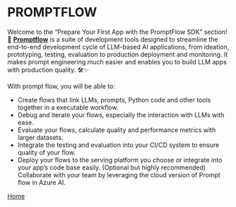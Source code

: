 # PROMPTFLOW 

Welcome to the “Prepare Your First App with the PromptFlow SDK” section! 🚀 [**Promptflow**](https://microsoft.github.io/promptflow/index.html) is a suite of development tools designed to streamline the end-to-end development cycle of LLM-based AI applications, from ideation, prototyping, testing, evaluation to production deployment and monitoring. It makes prompt engineering much easier and enables you to build LLM apps with production quality. 🛠️✨

With prompt flow, you will be able to:
- Create flows that link LLMs, prompts, Python code and other tools together in a executable workflow.
- Debug and iterate your flows, especially the interaction with LLMs with ease.
- Evaluate your flows, calculate quality and performance metrics with larger datasets.
- Integrate the testing and evaluation into your CI/CD system to ensure quality of your flow.
- Deploy your flows to the serving platform you choose or integrate into your app’s code base easily.
(Optional but highly recommended) Collaborate with your team by leveraging the cloud version of Prompt flow in Azure AI.

[Home](../../../README.md)